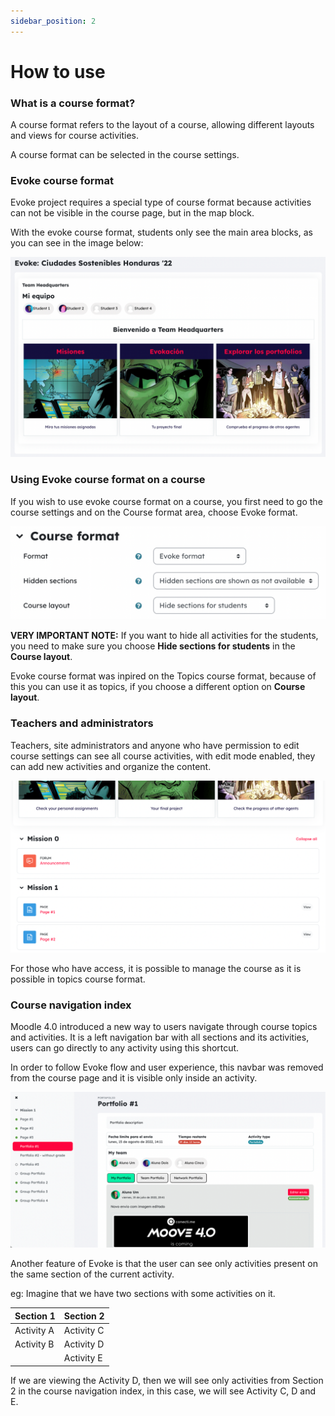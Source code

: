 ```yaml
---
sidebar_position: 2
---
```


# How to use

### What is a course format?

A course format refers to the layout of a course, allowing different layouts and views for course activities.

A course format can be selected in the course settings.

### Evoke course format

Evoke project requires a special type of course format because activities can not be visible in the course page, but in the map block.

With the evoke course format, students only see the main area blocks, as you can see in the image below:

![Evoke format view](/img/format_evoke/format1.png)

### Using Evoke course format on a course

If you wish to use evoke course format on a course, you first need to go the course settings and on the Course format area, choose Evoke format.

![Evoke Format Setting](/img/format_evoke/format2.png)

**VERY IMPORTANT NOTE:** If you want to hide all activities for the students, you need to make sure you choose **Hide sections for students** in the **Course layout**.

Evoke course format was inpired on the Topics course format, because of this you can use it as topics, if you choose a different option on **Course layout**.

### Teachers and administrators

Teachers, site administrators and anyone who have permission to edit course settings can see all course activities, with edit mode enabled, they can add new activities and organize the content.

![Evoke Format teachers view](/img/format_evoke/format3.png)

For those who have access, it is possible to manage the course as it is possible in topics course format.

### Course navigation index

Moodle 4.0 introduced a new way to users navigate through course topics and activities. It is a left navigation bar with all sections and its activities, users can go directly to any activity using this shortcut.

In order to follow Evoke flow and user experience, this navbar was removed from the course page and it is visible only inside an activity.

![Evoke Format navigation index](/img/format_evoke/format4.png)

Another feature of Evoke is that the user can see only activities present on the same section of the current activity.

eg: Imagine that we have two sections with some activities on it.

| Section 1  | Section 2 |
|---|---|
| Activity A | Activity C |
| Activity B | Activity D |
|  | Activity E |

If we are viewing the Activity D, then we will see only activities from Section 2 in the course navigation index, in this case, we will see Activity C, D and E.
